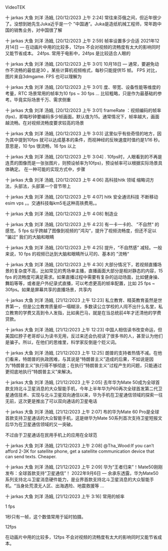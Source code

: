 VideoTEK


十 jarkas 大鱼 刘洋 汤姆, [20/12/2023 上午 2:24]
常往来芬俄之间，但近年很少了。没想到她先生Juka近乎是一个 ”中国通”。Juka是造纸机械工程师，常年跑中国的销售业务，对中国很了解

十 jarkas 大鱼 刘洋 汤姆, [20/12/2023 上午 2:59]
帧率设置多少合适
2021年12月14日 — 在动画片中用的比较多，12fps 不会对视频的流畅度有太大的影响同时又能节省成本。 24fps. 常用于电影中，24fps 是比较适合人眼的

十 jarkas 大鱼 刘洋 汤姆, [20/12/2023 上午 3:01]
10月18日 — 通常，要避免动作不流畅的最低是30 。某些计算机视频格式，每秒只能提供15 帧。 FPS 对比，图片来自3dmgame. FPS 也可以理解为

十 jarkas 大鱼 刘洋 汤姆, [20/12/2023 上午 3:01]
度、带宽、设备性能等维度的考量，RTC 场景常用的帧率为10 fps ~ 30 fps ... 比较粗略，只是作为最基础的参考。毕竟实际场景千万、需求侧重

十 jarkas 大鱼 刘洋 汤姆, [20/12/2023 上午 3:01]
frameRate ：视频编码的帧率(fps)，即每秒钟要编码多少帧画面。默认值为15。通常情况下，帧率越大，画面越流畅。在对视频流畅度要求较高的场景

十 jarkas 大鱼 刘洋 汤姆, [20/12/2023 上午 3:03]
这里似乎有些奇怪的地方，因为其中提到10fps 就可以达成基本的条件，而视神经的反映速度时值约是1/16 秒。 意思是，10 fps 很流畅，16 fps 以上

十 jarkas 大鱼 刘洋 汤姆, [20/12/2023 上午 3:04]
. 10fps时，人眼看到的不再是连贯的图像而是一张张图片，则预设帧率为10fps)，预设帧率可以根据实际场景具体确定。 在一种可能的实现方式中，步骤

十 jarkas 大鱼 刘洋 汤姆, [20/12/2023 上午 4:06]
高科技hitk 领域  缩略词方法，头部法，头部第一个音节带上

十 jarkas 大鱼 刘洋 汤姆, [20/12/2023 上午 4:07]
hitk 安全通讯科技 不断移动 esim vps 。。交通科技每km5毛这种高铁费用。。

十 jarkas 大鱼 刘洋 汤姆, [20/12/2023 上午 4:08]
制造业

十 jarkas 大鱼 刘洋 汤姆, [20/12/2023 上午 4:23]
有一卡一卡的、 ”不自然“ 的感觉。5 fps 似乎跨越了图像到视频的”鸿沟“，提升了视频流畅度，但还不足以 ”骗过“ 我们的大脑和眼睛

十 jarkas 大鱼 刘洋 汤姆, [20/12/2023 上午 4:25]
提升，“不自然感” 减轻。一般来说，10 fps 的视频已达到大脑和眼睛所认可的、基本的 ”流畅“

十 jarkas 大鱼 刘洋 汤姆, [20/12/2023 上午 4:30]
大部分情况下，若视频直播场景的复杂度不高，比如常见的秀场单主播，直播画面大部分是相对静态的内容，15 fps 的流畅度可满足需求。如果直播过程中需要有复杂的运动场面，比如健身操、舞蹈等等，或者是户外纪录式直播，可以考虑更高的帧率配置，比如 25 fps ~ 30fps。如果是屏幕共享的直播场景，共享内


十 jarkas 大鱼 刘洋 汤姆, [21/12/2023 上午 12:23]
私立教育、精英教育虽然是世界第一，但是公立教育质量却一塌糊涂，多数读公立学校的人闯不出什么名堂，私立教育的学费又高到令人发指，比如奥巴马，就是在当总统前4年才还清他的学费贷款。

十 jarkas 大鱼 刘洋 汤姆, [21/12/2023 上午 12:23]
中国人相信读书改变命运，但美国红脖子老哥却认为读书无用，反过来还会仇视读了很多书的人，甚至认为他们是骗子。所以，在他们的思维里，科学家反倒是个贬义词。

十 jarkas 大鱼 刘洋 汤姆, [21/12/2023 上午 12:25]
朗普的支持者热情不减。在他们看来，特朗普的执政困难，与其说是“特朗普主义”造成的后果，不如说是因为“特朗普主义”执行得不够彻底；在执行“特朗普主义”过程产生的问题，只能通过更彻底地执行“特朗普主义”来解决。

十 jarkas 大鱼 刘洋 汤姆, [21/12/2023 上午 2:05]
去年华为Mate 50成为全球首款支持北斗卫星消息的大众智能手机，今年上半年华为P60再次全球首发第二代卫星通信技术、实现与北斗卫星双向通信以来，华为手机在卫星通信领域的探索一往无前，这次更是推出了可以双向通话的卫星电话

十 jarkas 大鱼 刘洋 汤姆, [21/12/2023 上午 2:07]
布的华为Mate 60 Pro是全球首款支持卫星通话的大众智能手机，这是继华为Mate 50系列首次支持卫星短报文后华为在卫星通信领域的又一突破。

不过由于卫星通话在民用手机上的应用在全球范

十 jarkas 大鱼 刘洋 汤姆, [21/12/2023 上午 2:08]
@Tha_Wood:If you can’t afford 2-3K for satellite phone, get a satellite communication device that can send texts. Cheaper.

十 jarkas 大鱼 刘洋 汤姆, [21/12/2023 上午 2:09]
华为“王者归来”！Mate50刚刚发布：全球首款支持“卫星通信”！
2022年9月6日 — 余承东透露，华为Mate50系列支持北斗卫星消息硬件能力，是业界首款支持北斗卫星消息的大众智能手机。“当身处荒漠无人区、出海遇险、地震救援等 ...

十 jarkas 大鱼 刘洋 汤姆, [21/12/2023 上午 3:16]
常用的帧率



1 fps



1秒只有一帧，这个数值常用于延时拍摄。



12fps



在动画片中用的比较多，12fps 不会对视频的流畅度有太大的影响同时又能节省成本。

